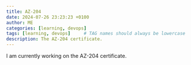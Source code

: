 ```yaml
---
title: AZ-204
date: 2024-07-26 23:23:23 +0100
author: ME
categories: [learning, devops]
tags: [learning, devops]     # TAG names should always be lowercase
description: The AZ-204 certificate.
---
```


I am currently working on the AZ-204 certificate.
